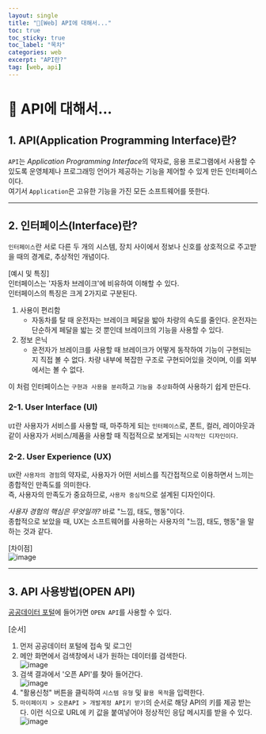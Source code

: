 ```yaml
---
layout: single
title: "📘[Web] API에 대해서..."
toc: true
toc_sticky: true
toc_label: "목차"
categories: web
excerpt: "API란?"
tag: [web, api]
---
```

# 📘 API에 대해서...

## 1. API(Application Programming Interface)란?
`API`는 *Application Programming Interface*의 약자로, 응용 프로그램에서 사용할 수 있도록 운영체제나 프로그래밍 언어가 제공하는 기능을 제어할 수 있게 만든 인터페이스이다.  
여기서 `Application`은 고유한 기능을 가진 모든 소프트웨어를 뜻한다.  

---
## 2. 인터페이스(Interface)란?

`인터페이스`란 서로 다른 두 개의 시스템, 장치 사이에서 정보나 신호를 상호적으로 주고받을 때의 경계로, 추상적인 개념이다.  

[예시 및 특징]  
인터페이스는 '자동차 브레이크'에 비유하여 이해할 수 있다.  
인터페이스의 특징은 크게 2가지로 구분된다.  
1. 사용이 편리함
    - 자동차를 탈 때 운전자는 브레이크 페달을 밟아 차량의 속도를 줄인다. 운전자는 단순하게 페달을 밟는 것 뿐인데 브레이크의 기능을 사용할 수 있다.  
2. 정보 은닉
    - 운전자가 브레이크를 사용할 때 브레이크가 어떻게 동작하여 기능이 구현되는지 직접 볼 수 없다. 차량 내부에 복잡한 구조로 구현되어있을 것이며, 이를 외부에서는 볼 수 없다.

이 처럼 인터페이스는 `구현과 사용을 분리`하고 `기능을 추상화`하여 사용하기 쉽게 만든다.  

### 2-1. User Interface (UI)
`UI`란 사용자가 서비스를 사용할 때, 마주하게 되는 `인터페이스`로, 폰트, 컬러, 레이아웃과 같이 사용자가 서비스/제품을 사용할 때 직접적으로 보게되는 `시각적인 디자인이다`.  

### 2-2. User Experience (UX)
`UX`란 `사용자의 경험`의 약자로, 사용자가 어떤 서비스를 직간접적으로 이용하면서 느끼는 종합적인 만족도를 의미한다.  
즉, 사용자의 만족도가 중요하므로, `사용자 중심적`으로 설계된 디자인이다.  

*사용자 경험의 핵심은 무엇일까?*
바로 "느낌, 태도, 행동"이다.  
종합적으로 보았을 때, UX는 소프트웨어를 사용하는 사용자의 "느낌, 태도, 행동"을 말하는 것과 같다.  

[차이점]  
![image](https://user-images.githubusercontent.com/104587537/209858398-e926d6e1-7fab-42bd-ae66-44d9bde0085e.png)

---
## 3. API 사용방법(OPEN API)
[공공데이터 포털](https://www.data.go.kr/)에 들어가면 `OPEN API`를 사용할 수 있다.  

[순서]  
1. 먼저 공공데이터 포털에 접속 및 로그인
2. 메안 화면에서 검색창에서 내가 원하는 데이터를 검색한다.  
![image](https://user-images.githubusercontent.com/104587537/209858907-44132f1d-8a2b-4b53-b8ad-08b2935e0063.png)
3. 검색 결과에서 '오픈 API'를 찾아 들어간다.  
![image](https://user-images.githubusercontent.com/104587537/209859088-3e004b25-c03f-4cb9-8eb9-96c686c0af8f.png)
4. "활용신청" 버튼을 클릭하여 `시스템 유형` 및 `활용 목적`을 입력한다.  
5. `마이페이지 > 오픈API > 개발계정 API키 받기`의 순서로 해당 API의 키를 제공 받는다. 이런 식으로 URL에 키 값을 붙여넣어야 정상적인 응답 메시지를 받을 수 있다.  ![image](https://user-images.githubusercontent.com/104587537/209859434-4798f7f3-a9d9-4eee-835f-2f661245d5bb.png)

